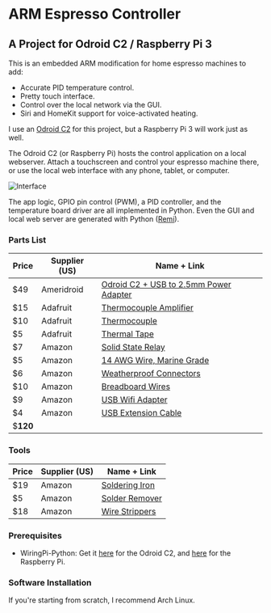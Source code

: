 # ARM Espresso Controller

## A Project for Odroid C2 / Raspberry Pi 3

This is an embedded ARM modification for home espresso machines to add:

* Accurate PID temperature control.
* Pretty touch interface.
* Control over the local network via the GUI.
* Siri and HomeKit support for voice-activated heating.

I use an [Odroid C2](http://ameridroid.com/products/odroid-c2) for this project, but a Raspberry Pi 3 will work just as well.

The Odroid C2 (or Raspberry Pi) hosts the control application on a local webserver. Attach a touchscreen and control your espresso machine there, or use the local web interface with any phone, tablet, or computer.

![Interface](http://i.imgur.com/gbyqMFy.png)

The app logic, GPIO pin control (PWM), a PID controller, and the temperature board driver are all implemented in Python. Even the GUI and local web server are generated with Python ([Remi](https://github.com/dddomodossola/remi)).

### Parts List

Price | Supplier (US) | Name + Link
----- | ------------- | ----
$49 | Ameridroid | [Odroid C2 + USB to 2.5mm Power Adapter](http://ameridroid.com/products/odroid-c2)
$15 | Adafruit   | [Thermocouple Amplifier](https://www.adafruit.com/products/269)
$10 | Adafruit   | [Thermocouple](https://www.adafruit.com/products/270)
$5  | Adafruit   | [Thermal Tape](https://www.adafruit.com/products/1468)
$7  | Amazon     | [Solid State Relay](https://smile.amazon.com/gp/product/B00E1LC1VK/ref=od_aui_detailpages01?ie=UTF8&psc=1)
$5  | Amazon     | [14 AWG Wire, Marine Grade](https://smile.amazon.com/gp/product/B000NV2E6O/ref=od_aui_detailpages00?ie=UTF8&psc=1)
$6  | Amazon     | [Weatherproof Connectors](https://smile.amazon.com/gp/product/B00GMO98NI/ref=od_aui_detailpages01?ie=UTF8&psc=1)
$10 | Amazon     | [Breadboard Wires](https://smile.amazon.com/gp/product/B00M5WLZDW/ref=od_aui_detailpages01?ie=UTF8&psc=1)
$9  | Amazon     | [USB Wifi Adapter](https://smile.amazon.com/gp/product/B003MTTJOY/ref=od_aui_detailpages01?ie=UTF8&psc=1)
$4  | Amazon     | [USB Extension Cable](https://smile.amazon.com/Tripp-Lite-Universal-Reversible-UR024-18N-RA/dp/B00ESZJEEG/ref=sr_1_29?s=electronics&ie=UTF8&qid=1465866122&sr=1-29&keywords=usb+extension)
$**120**    |            |  

### Tools

Price | Supplier (US) | Name + Link
----- | ------------- | ----
$19 | Amazon     | [Soldering Iron](https://smile.amazon.com/gp/product/B0192PZD1Y/ref=od_aui_detailpages01?ie=UTF8&psc=1)
$5  | Amazon     | [Solder Remover](https://smile.amazon.com/gp/product/B00L2HRW92/ref=od_aui_detailpages01?ie=UTF8&psc=1)
$18  | Amazon     | [Wire Strippers](https://smile.amazon.com/gp/product/B000OQ21CA/ref=oh_aui_detailpage_o02_s00?ie=UTF8&psc=1)

### Prerequisites

* WiringPi-Python: Get it [here](https://github.com/hardkernel/WiringPi2-Python) for the Odroid C2, and [here](https://github.com/WiringPi/WiringPi-Python) for the Raspberry Pi.

### Software Installation

If you're starting from scratch, I recommend Arch Linux. 
